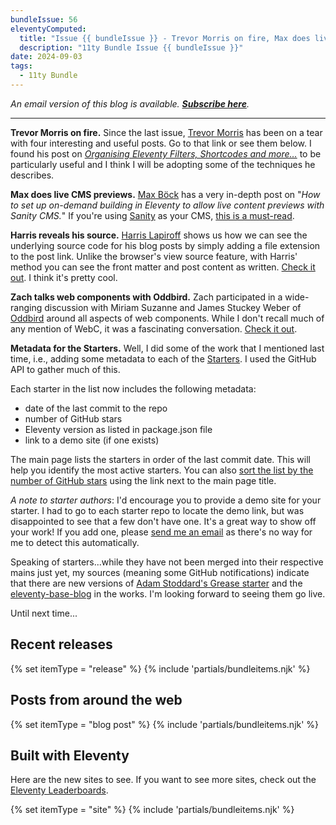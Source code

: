 ```yaml
---
bundleIssue: 56
eleventyComputed:
  title: "Issue {{ bundleIssue }} - Trevor Morris on fire, Max does live CMS previews, Harris reveals his source, Zach talks web components with Oddbird, Metadata for the starters...And 1 release, 10 posts and 11 sites to see"
  description: "11ty Bundle Issue {{ bundleIssue }}"
date: 2024-09-03
tags:
  - 11ty Bundle
---
```


_An email version of this blog is available. **[Subscribe here](#newsletter-subscribe)**._

---

**Trevor Morris on fire.** Since the last issue, [Trevor Morris](/authors/trevor-morris/) has been on a tear with four interesting and useful posts. Go to that link or see them below. I found his post on _[Organising Eleventy Filters, Shortcodes and more…](https://www.trovster.com/blog/2024/08/organising-eleventy-filters-shortcodes-and-more)_ to be particularly useful and I think I will be adopting some of the techniques he describes.

**Max does live CMS previews.** [Max Böck](https://mxb.dev/) has a very in-depth post on "_How to set up on-demand building in Eleventy to allow live content previews with Sanity CMS._" If you're using [Sanity](https://www.sanity.io/) as your CMS, [this is a must-read](https://mxb.dev/blog/live-cms-previews-with-sanity-and-eleventy/).

**Harris reveals his source.** [Harris Lapiroff](https://chromamine.com/) shows us how we can see the underlying source code for his blog posts by simply adding a file extension to the post link. Unlike the browser's view source feature, with Harris' method you can see the front matter and post content as written. [Check it out](https://chromamine.com/2024/08/making-blog-post-source-files-available-with-11ty/). I think it's pretty cool.

**Zach talks web components with Oddbird.** Zach participated in a wide-ranging discussion with Miriam Suzanne and James Stuckey Weber of [Oddbird](https://www.oddbird.net/) around all aspects of web components. While I don't recall much of any mention of WebC, it was a fascinating conversation. [Check it out](https://www.zachleat.com/web/winging-it/).

**Metadata for the Starters.** Well, I did some of the work that I mentioned last time, i.e., adding some metadata to each of the [Starters](/starters/). I used the GitHub API to gather much of this.

Each starter in the list now includes the following metadata:

- date of the last commit to the repo
- number of GitHub stars
- Eleventy version as listed in package.json file
- link to a demo site (if one exists)

The main page lists the starters in order of the last commit date. This will help you identify the most active starters. You can also [sort the list by the number of GitHub stars](/starters-by-stars/) using the link next to the main page title.

_A note to starter authors_: I'd encourage you to provide a demo site for your starter. I had to go to each starter repo to locate the demo link, but was disappointed to see that a few don't have one. It's a great way to show off your work! If you add one, please [send me an email](mailto:bob.monsour@gmail.com) as there's no way for me to detect this automatically.

Speaking of starters...while they have not been merged into their respective mains just yet, my sources (meaning some GitHub notifications) indicate that there are new versions of [Adam Stoddard's Grease starter](https://github.com/adamstddrd/grease/tree/v3) and the [eleventy-base-blog](https://github.com/11ty/eleventy-base-blog/tree/v9) in the works. I'm looking forward to seeing them go live.

Until next time...

## Recent releases

{% set itemType = "release" %}
{% include 'partials/bundleitems.njk' %}

## Posts from around the web

{% set itemType = "blog post" %}
{% include 'partials/bundleitems.njk' %}

## Built with Eleventy

Here are the new sites to see. If you want to see more sites, check out the [Eleventy Leaderboards](https://www.11ty.dev/speedlify/).

{% set itemType = "site" %}
{% include 'partials/bundleitems.njk' %}

